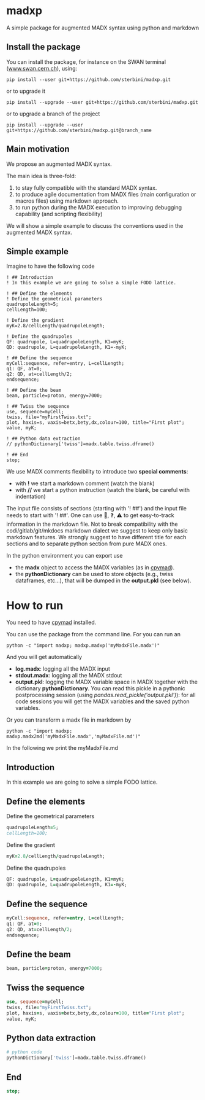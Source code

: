 # madxp
A simple package for augmented MADX syntax using python and markdown

## Install the package
You can install the package, for instance on the SWAN terminal (www.swan.cern.ch), using:
```
pip install --user git+https://github.com/sterbini/madxp.git
```
or to upgrade it
```
pip install --upgrade --user git+https://github.com/sterbini/madxp.git
```
or to upgrade a branch of the project
```
pip install --upgrade --user git+https://github.com/sterbini/madxp.git@branch_name
```

## Main motivation

We propose an augmented MADX syntax.

The main idea is three-fold:
1. to stay fully compatible with the standard MADX syntax.
2. to produce agile documentation from MADX files (main configuration or macros files) using markdown approach.
3. to run python during the MADX execution to improving debugging capability (and scripting flexibility)

We will show a simple example to discuss the conventions used in the augmented MADX syntax.

## Simple example
Imagine to have the following code
```
! ## Introduction
! In this example we are going to solve a simple FODO lattice.

! ## Define the elements
! Define the geometrical parameters
quadrupoleLength=5;
cellLength=100;

! Define the gradient
myK=2.8/cellLength/quadrupoleLength;

! Define the quadrupoles
QF: quadrupole, L=quadrupoleLength, K1=myK;
QD: quadrupole, L=quadrupoleLength, K1=-myK;

! ## Define the sequence
myCell:sequence, refer=entry, L=cellLength;
q1: QF, at=0;
q2: QD, at=cellLength/2;
endsequence;

! ## Define the beam
beam, particle=proton, energy=7000;

! ## Twiss the sequence
use, sequence=myCell;
twiss, file="myFirstTwiss.txt";
plot, haxis=s, vaxis=betx,bety,dx,colour=100, title="First plot";
value, myK;

! ## Python data extraction
// pythonDictionary['twiss']=madx.table.twiss.dframe()

! ## End
stop;
```

We use MADX comments flexibility to introduce two **special comments**:
- with **!** we start a markdown comment (watch the blank)
- with **//** we start a python instruction (watch the blank, be careful with indentation)

The input file consists of sections (starting with '! ##') and the input file needs to start with '! ##'.
One can use :construction:, :question:, :warning: to get easy-to-track information in the markdown file. Not to break compatibility with the codi/gitlab/git/mkdocs markdown dialect we suggest to keep only basic markdown features.
We strongly suggest to have different title for each sections and to separate python section from pure MADX ones.

In the python environment you can export use 
- the **madx** object to access the MADX variables (as in [cpymad](https://github.com/hibtc/cpymad)). 
- the **pythonDictionary** can be used to store objects (e.g., twiss dataframes, etc...), that will be dumped in the **output.pkl** (see below).


# How to run

You need to have [cpymad](https://github.com/hibtc/cpymad) installed.

You can use the package from the command line. For you can run an 
```
python -c "import madxp; madxp.madxp('myMadxFile.madx')"
```

And you will get automatically
- **log.madx**: logging all the MADX input
- **stdout.madx**: logging all the MADX stdout
- **output.pkl**: logging the MADX variable space in MADX together with the dictionary **pythonDictionary**. You can read this pickle in a pythonic postprocessing session (using *pandas.read_pickle('output.pkl')*): for all code sessions you will get the MADX variables and the saved python variables.


Or you can transform a madx file in markdown by
```
python -c "import madxp; madxp.madx2md('myMadxFile.madx','myMadxFile.md')"
```

In the following we print the myMadxFile.md

## Introduction
 In this example we are going to solve a simple FODO lattice.
## Define the elements
 Define the geometrical parameters
```fortran
quadrupoleLength=5;
cellLength=100;
```
 Define the gradient
```fortran
myK=2.8/cellLength/quadrupoleLength;
```
 Define the quadrupoles
```fortran
QF: quadrupole, L=quadrupoleLength, K1=myK;
QD: quadrupole, L=quadrupoleLength, K1=-myK;

```
## Define the sequence
```fortran
myCell:sequence, refer=entry, L=cellLength;
q1: QF, at=0;
q2: QD, at=cellLength/2;
endsequence;

```
## Define the beam
```fortran
beam, particle=proton, energy=7000;

```
## Twiss the sequence
```fortran
use, sequence=myCell;
twiss, file="myFirstTwiss.txt";
plot, haxis=s, vaxis=betx,bety,dx,colour=100, title="First plot";
value, myK;

```
## Python data extraction
```python
# python code
pythonDictionary['twiss']=madx.table.twiss.dframe()
```
## End
```fortran
stop;
```

